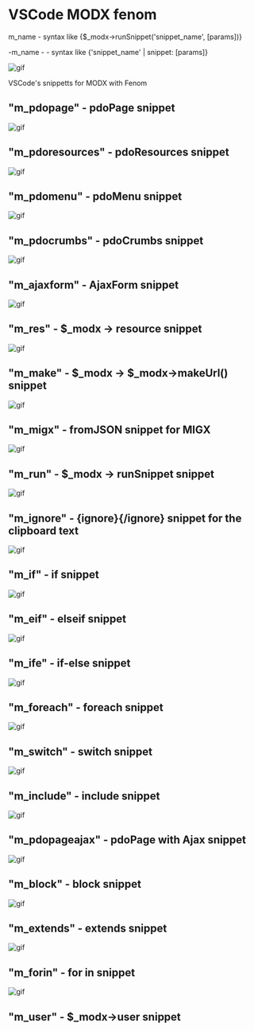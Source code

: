 # VSCode MODX fenom

m_name - syntax like {$_modx->runSnippet('snippet_name', [params])}

-m_name - - syntax like {'snippet_name' | snippet: [params]}

![gif](https://github.com/JonikUl/vscode_modx-fenom/raw/master/gifs/m.gif)

VSCode's snippetts for MODX with Fenom

## "m_pdopage" - pdoPage snippet
![gif](https://github.com/JonikUl/vscode_modx-fenom/raw/master/gifs/m_pdopage.gif)
## "m_pdoresources" - pdoResources snippet
![gif](https://github.com/JonikUl/vscode_modx-fenom/raw/master/gifs/m_pdoresources.gif)
## "m_pdomenu" - pdoMenu snippet
![gif](https://github.com/JonikUl/vscode_modx-fenom/raw/master/gifs/m_pdomenu.gif)
## "m_pdocrumbs" - pdoCrumbs snippet
![gif](https://github.com/JonikUl/vscode_modx-fenom/raw/master/gifs/m_pdocrumbs.gif)
## "m_ajaxform" - AjaxForm snippet
![gif](https://github.com/JonikUl/vscode_modx-fenom/raw/master/gifs/m_ajaxform.gif)
## "m_res" - $_modx -> resource snippet
![gif](https://github.com/JonikUl/vscode_modx-fenom/raw/master/gifs/m_res.gif)
## "m_make" - $_modx -> $_modx->makeUrl() snippet
![gif](https://github.com/JonikUl/vscode_modx-fenom/raw/master/gifs/m_make.gif)
## "m_migx" - fromJSON snippet for MIGX
![gif](https://github.com/JonikUl/vscode_modx-fenom/raw/master/gifs/m_migx.gif)
## "m_run" - $_modx -> runSnippet snippet
![gif](https://github.com/JonikUl/vscode_modx-fenom/raw/master/gifs/m_run.gif)
## "m_ignore" - {ignore}{/ignore} snippet for the clipboard text
![gif](https://github.com/JonikUl/vscode_modx-fenom/raw/master/gifs/m_ignore.gif)
## "m_if" - if snippet
![gif](https://github.com/JonikUl/vscode_modx-fenom/raw/master/gifs/m_if.gif)
## "m_eif" - elseif snippet
![gif](https://github.com/JonikUl/vscode_modx-fenom/raw/master/gifs/m_eif.gif)
## "m_ife" - if-else snippet
![gif](https://github.com/JonikUl/vscode_modx-fenom/raw/master/gifs/m_ife.gif)
## "m_foreach" - foreach snippet
![gif](https://github.com/JonikUl/vscode_modx-fenom/raw/master/gifs/m_foreach.gif)
## "m_switch" - switch snippet
![gif](https://github.com/JonikUl/vscode_modx-fenom/raw/master/gifs/m_switch.gif)
## "m_include" - include snippet
![gif](https://github.com/JonikUl/vscode_modx-fenom/raw/master/gifs/m_include.gif)
## "m_pdopageajax" - pdoPage with Ajax snippet
![gif](https://github.com/JonikUl/vscode_modx-fenom/raw/master/gifs/m_pdopageajax.gif)
## "m_block" - block snippet
![gif](https://github.com/JonikUl/vscode_modx-fenom/raw/master/gifs/m_block.gif)
## "m_extends" - extends snippet
![gif](https://github.com/JonikUl/vscode_modx-fenom/raw/master/gifs/m_extends.gif)
## "m_forin" - for in snippet
![gif](https://github.com/JonikUl/vscode_modx-fenom/raw/master/gifs/m_forin.gif)
## "m_user" - $_modx->user snippet
